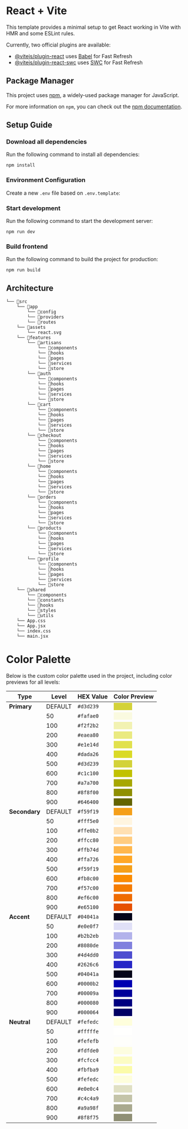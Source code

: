 # React + Vite

This template provides a minimal setup to get React working in Vite with HMR and some ESLint rules.

Currently, two official plugins are available:

- [@vitejs/plugin-react](https://github.com/vitejs/vite-plugin-react/blob/main/packages/plugin-react/README.md) uses [Babel](https://babeljs.io/) for Fast Refresh
- [@vitejs/plugin-react-swc](https://github.com/vitejs/vite-plugin-react-swc) uses [SWC](https://swc.rs/) for Fast Refresh

## Package Manager

This project uses [npm](https://www.npmjs.com/), a widely-used package manager for JavaScript.

For more information on `npm`, you can check out the [npm documentation](https://docs.npmjs.com/).

## Setup Guide

### Download all dependencies

Run the following command to install all dependencies:

```
npm install
```

### Environment Configuration

Create a new `.env` file based on `.env.template`:

### Start development

Run the following command to start the development server:

```
npm run dev
```

### Build frontend

Run the following command to build the project for production:

```
npm run build
```

## Architecture

```
└── 📁src
    └── 📁app
        └── 📁config
        └── 📁providers
        └── 📁routes
    └── 📁assets
        └── react.svg
    └── 📁features
        └── 📁artisans
            └── 📁components
            └── 📁hooks
            └── 📁pages
            └── 📁services
            └── 📁store
        └── 📁auth
            └── 📁components
            └── 📁hooks
            └── 📁pages
            └── 📁services
            └── 📁store
        └── 📁cart
            └── 📁components
            └── 📁hooks
            └── 📁pages
            └── 📁services
            └── 📁store
        └── 📁checkout
            └── 📁components
            └── 📁hooks
            └── 📁pages
            └── 📁services
            └── 📁store
        └── 📁home
            └── 📁components
            └── 📁hooks
            └── 📁pages
            └── 📁services
            └── 📁store
        └── 📁orders
            └── 📁components
            └── 📁hooks
            └── 📁pages
            └── 📁services
            └── 📁store
        └── 📁products
            └── 📁components
            └── 📁hooks
            └── 📁pages
            └── 📁services
            └── 📁store
        └── 📁profile
            └── 📁components
            └── 📁hooks
            └── 📁pages
            └── 📁services
            └── 📁store
    └── 📁shared
        └── 📁components
        └── 📁constants
        └── 📁hooks
        └── 📁styles
        └── 📁utils
    └── App.css
    └── App.jsx
    └── index.css
    └── main.jsx
```

# Color Palette

Below is the custom color palette used in the project, including color previews for all levels:

| Type          | Level   | HEX Value | Color Preview                                                             |
| ------------- | ------- | --------- | ------------------------------------------------------------------------- |
| **Primary**   | DEFAULT | `#d3d239` | <div style="background-color: #d3d239; width: 50px; height: 20px;"></div> |
|               | 50      | `#fafae0` | <div style="background-color: #fafae0; width: 50px; height: 20px;"></div> |
|               | 100     | `#f2f2b2` | <div style="background-color: #f2f2b2; width: 50px; height: 20px;"></div> |
|               | 200     | `#eaea80` | <div style="background-color: #eaea80; width: 50px; height: 20px;"></div> |
|               | 300     | `#e1e14d` | <div style="background-color: #e1e14d; width: 50px; height: 20px;"></div> |
|               | 400     | `#dada26` | <div style="background-color: #dada26; width: 50px; height: 20px;"></div> |
|               | 500     | `#d3d239` | <div style="background-color: #d3d239; width: 50px; height: 20px;"></div> |
|               | 600     | `#c1c100` | <div style="background-color: #c1c100; width: 50px; height: 20px;"></div> |
|               | 700     | `#a7a700` | <div style="background-color: #a7a700; width: 50px; height: 20px;"></div> |
|               | 800     | `#8f8f00` | <div style="background-color: #8f8f00; width: 50px; height: 20px;"></div> |
|               | 900     | `#646400` | <div style="background-color: #646400; width: 50px; height: 20px;"></div> |
| **Secondary** | DEFAULT | `#f59f19` | <div style="background-color: #f59f19; width: 50px; height: 20px;"></div> |
|               | 50      | `#fff5e0` | <div style="background-color: #fff5e0; width: 50px; height: 20px;"></div> |
|               | 100     | `#ffe0b2` | <div style="background-color: #ffe0b2; width: 50px; height: 20px;"></div> |
|               | 200     | `#ffcc80` | <div style="background-color: #ffcc80; width: 50px; height: 20px;"></div> |
|               | 300     | `#ffb74d` | <div style="background-color: #ffb74d; width: 50px; height: 20px;"></div> |
|               | 400     | `#ffa726` | <div style="background-color: #ffa726; width: 50px; height: 20px;"></div> |
|               | 500     | `#f59f19` | <div style="background-color: #f59f19; width: 50px; height: 20px;"></div> |
|               | 600     | `#fb8c00` | <div style="background-color: #fb8c00; width: 50px; height: 20px;"></div> |
|               | 700     | `#f57c00` | <div style="background-color: #f57c00; width: 50px; height: 20px;"></div> |
|               | 800     | `#ef6c00` | <div style="background-color: #ef6c00; width: 50px; height: 20px;"></div> |
|               | 900     | `#e65100` | <div style="background-color: #e65100; width: 50px; height: 20px;"></div> |
| **Accent**    | DEFAULT | `#04041a` | <div style="background-color: #04041a; width: 50px; height: 20px;"></div> |
|               | 50      | `#e0e0f7` | <div style="background-color: #e0e0f7; width: 50px; height: 20px;"></div> |
|               | 100     | `#b2b2eb` | <div style="background-color: #b2b2eb; width: 50px; height: 20px;"></div> |
|               | 200     | `#8080de` | <div style="background-color: #8080de; width: 50px; height: 20px;"></div> |
|               | 300     | `#4d4dd0` | <div style="background-color: #4d4dd0; width: 50px; height: 20px;"></div> |
|               | 400     | `#2626c6` | <div style="background-color: #2626c6; width: 50px; height: 20px;"></div> |
|               | 500     | `#04041a` | <div style="background-color: #04041a; width: 50px; height: 20px;"></div> |
|               | 600     | `#0000b2` | <div style="background-color: #0000b2; width: 50px; height: 20px;"></div> |
|               | 700     | `#00009a` | <div style="background-color: #00009a; width: 50px; height: 20px;"></div> |
|               | 800     | `#000080` | <div style="background-color: #000080; width: 50px; height: 20px;"></div> |
|               | 900     | `#000064` | <div style="background-color: #000064; width: 50px; height: 20px;"></div> |
| **Neutral**   | DEFAULT | `#fefedc` | <div style="background-color: #fefedc; width: 50px; height: 20px;"></div> |
|               | 50      | `#fffffe` | <div style="background-color: #fffffe; width: 50px; height: 20px;"></div> |
|               | 100     | `#fefefb` | <div style="background-color: #fefefb; width: 50px; height: 20px;"></div> |
|               | 200     | `#fdfde0` | <div style="background-color: #fdfde0; width: 50px; height: 20px;"></div> |
|               | 300     | `#fcfcc4` | <div style="background-color: #fcfcc4; width: 50px; height: 20px;"></div> |
|               | 400     | `#fbfba9` | <div style="background-color: #fbfba9; width: 50px; height: 20px;"></div> |
|               | 500     | `#fefedc` | <div style="background-color: #fefedc; width: 50px; height: 20px;"></div> |
|               | 600     | `#e0e0c4` | <div style="background-color: #e0e0c4; width: 50px; height: 20px;"></div> |
|               | 700     | `#c4c4a9` | <div style="background-color: #c4c4a9; width: 50px; height: 20px;"></div> |
|               | 800     | `#a9a98f` | <div style="background-color: #a9a98f; width: 50px; height: 20px;"></div> |
|               | 900     | `#8f8f75` | <div style="background-color: #8f8f75; width: 50px; height: 20px;"></div> |

